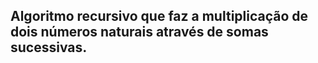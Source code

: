 ## Algoritmo recursivo que faz a multiplicação de dois números naturais através de somas sucessivas.
